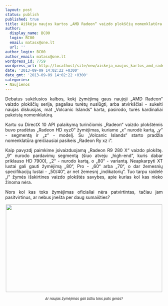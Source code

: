 ```yaml
---
layout: post
status: publish
published: true
title: Aiškėja naujos kartos „AMD Radeon“ vaizdo plokščių nomenklatūra
author:
  display_name: BC00
  login: BC00
  email: matasx@one.lt
  url: ''
author_login: BC00
author_email: matasx@one.lt
wordpress_id: 7759
wordpress_url: http://localhost/site/new/aiskeja_naujos_kartos_amd_radeon_vaizdo_ploksciu_nomenklatura/
date: '2013-09-09 14:02:22 +0300'
date_gmt: '2013-09-09 14:02:22 +0300'
categories:
- Naujienos
---
```

<p style="text-align: justify;">
	Debatus sukėlusios kalbos, kokį žymėjimą gaus naujoji &bdquo;AMD Radeon&ldquo; vaizdo plok&scaron;čių serija, pagaliau turėtų nuslūgti, arba atvirk&scaron;čiai - sukelti naujas diskusijas, mat &bdquo;Volcanic Islands&ldquo; karta, pasirodo, turės kardinaliai pakeistą nomenklatūrą.</p>
<p style="text-align: justify;">
	Kartu su DirectX 10 API palaikymą turinčiomis &bdquo;Radeon&ldquo; vaizdo plok&scaron;tėmis buvo pradėtas &bdquo;Radeon HD xyz0&ldquo; žymėjimas, kuriame &bdquo;x&ldquo; nurodė kartą, &bdquo;y&ldquo; - segmentą ir &bdquo;z&ldquo; - modelį. Su &bdquo;Volcanic Islands&ldquo; starto pradžia nomenklatūra greičiausiai pasikeis &bdquo;Radeon Ry xz i&ldquo;.</p>
<p style="text-align: justify;">
	Kaip pavyzdį paimkime įsivaizduojamą &bdquo;Radeon R9 280 X&ldquo; vaizdo plok&scaron;tę. &bdquo;9&ldquo; nurodo pardavimų segmentą (&scaron;iuo atveju &bdquo;high-end&ldquo;, kuris dabar priklauso HD 7900), &bdquo;2&ldquo; - nurodo kartą, o &bdquo;80&ldquo; - variantą. Neapkarpyti XT lustai gali gauti žymėjimą &bdquo;80&ldquo;, Pro - &bdquo;60&ldquo; arba &bdquo;70&ldquo;, o dar žemesnių specifikacijų lustai - &bdquo;50/40&ldquo;, ar net žemesnį &bdquo;indikatorių&ldquo;. Tuo tarpu raidelė &bdquo;i&ldquo; žymės i&scaron;skirtines vaizdo plok&scaron;tės savybes, apie kurias kol kas nieko žinoma nėra.</p>
<p style="text-align: justify;">
	Nors kol kas toks žymėjimas oficialiai nėra patvirtintas, tačiau jam pasitvirtinus, ar nebus įne&scaron;ta per daug sumai&scaron;ties?</p>
<p style="text-align: center;">
	<img alt="" src="http://technews.lt/userfiles/amd_hd6800_presentation_15.jpg" style="width: 500px; height: 280px;" /></p>
<p style="text-align: center;">
	<span style="font-size:11px;"><em>Ar naujas žymėjimas gali būtiu toks pats geras?<br />
	</em></span></p>
